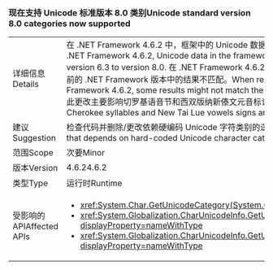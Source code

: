 ### <a name="unicode-standard-version-80-categories-now-supported"></a><span data-ttu-id="782ab-101">现在支持 Unicode 标准版本 8.0 类别</span><span class="sxs-lookup"><span data-stu-id="782ab-101">Unicode standard version 8.0 categories now supported</span></span>

|   |   |
|---|---|
|<span data-ttu-id="782ab-102">详细信息</span><span class="sxs-lookup"><span data-stu-id="782ab-102">Details</span></span>|<span data-ttu-id="782ab-103">在 .NET Framework 4.6.2 中，框架中的 Unicode 数据已从 Unicode 标准版本 6.3 升级到版本 8.0。</span><span class="sxs-lookup"><span data-stu-id="782ab-103">In .NET Framework 4.6.2, Unicode data in the framework has been upgraded from Unicode standard version 6.3 to version 8.0.</span></span>  <span data-ttu-id="782ab-104">在 .NET Framework 4.6.2 中请求 Unicode 字符类别时，某些结果可能与以前的 .NET Framework 版本中的结果不匹配。</span><span class="sxs-lookup"><span data-stu-id="782ab-104">When requesting Unicode character category in .NET Framework 4.6.2, some results might not match the results in previous .NET Framework versions.</span></span>  <span data-ttu-id="782ab-105">此更改主要影响切罗基语音节和西双版纳新傣文元音标记和音调标记。</span><span class="sxs-lookup"><span data-stu-id="782ab-105">This change mostly affects Cherokee syllables and New Tai Lue vowels signs and tone marks.</span></span>|
|<span data-ttu-id="782ab-106">建议</span><span class="sxs-lookup"><span data-stu-id="782ab-106">Suggestion</span></span>|<span data-ttu-id="782ab-107">检查代码并删除/更改依赖硬编码 Unicode 字符类别的逻辑。</span><span class="sxs-lookup"><span data-stu-id="782ab-107">Review code and remove/change logic that depends on hard-coded Unicode character categories.</span></span>|
|<span data-ttu-id="782ab-108">范围</span><span class="sxs-lookup"><span data-stu-id="782ab-108">Scope</span></span>|<span data-ttu-id="782ab-109">次要</span><span class="sxs-lookup"><span data-stu-id="782ab-109">Minor</span></span>|
|<span data-ttu-id="782ab-110">版本</span><span class="sxs-lookup"><span data-stu-id="782ab-110">Version</span></span>|<span data-ttu-id="782ab-111">4.6.2</span><span class="sxs-lookup"><span data-stu-id="782ab-111">4.6.2</span></span>|
|<span data-ttu-id="782ab-112">类型</span><span class="sxs-lookup"><span data-stu-id="782ab-112">Type</span></span>|<span data-ttu-id="782ab-113">运行时</span><span class="sxs-lookup"><span data-stu-id="782ab-113">Runtime</span></span>|
|<span data-ttu-id="782ab-114">受影响的 API</span><span class="sxs-lookup"><span data-stu-id="782ab-114">Affected APIs</span></span>|<ul><li><xref:System.Char.GetUnicodeCategory(System.Char)?displayProperty=nameWithType></li><li><xref:System.Globalization.CharUnicodeInfo.GetUnicodeCategory(System.Char)?displayProperty=nameWithType></li><li><xref:System.Globalization.CharUnicodeInfo.GetUnicodeCategory(System.String,System.Int32)?displayProperty=nameWithType></li></ul>|

